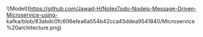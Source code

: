 ![Model](https://github.com/Jawad-H/NotesTodo-Nodejs-Message-Driven-Microservice-using-           kafka/blob/83abdc0fc606efea6a554b42cca45ddea9541840/Microservice%20architecture.png)
